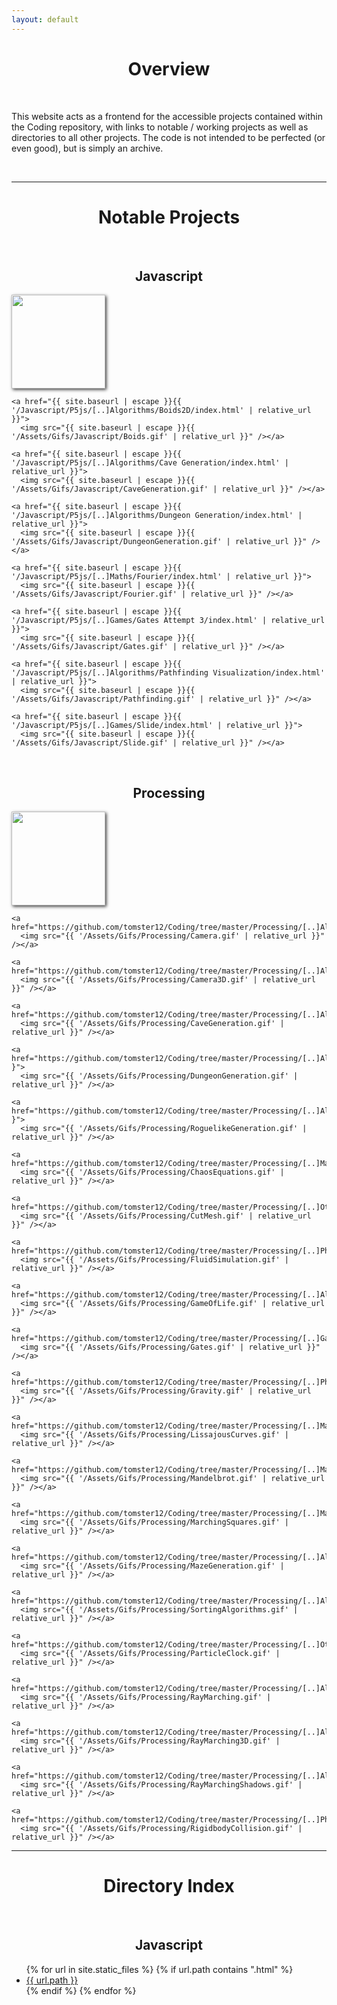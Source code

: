 ```yaml
---
layout: default
---
```


<body>
  <style>
    h1, h2 {
      text-align: center;
    }

    .gifs {
      display: flex;
      flex-wrap: wrap;
      justify-content: center;
      gap: 10px;
    }

    .gifs img {
      height: 150px;
      box-shadow: 2px 2px 5px 0px rgba(0,0,0,0.75);
    }

    .gifs img:hover {
      box-shadow: 3px 3px 8px 0px rgba(0,0,0,0.75);
    }
  </style>


  <h1>Overview</h1><br />
  <p>This website acts as a frontend for the accessible projects contained within the Coding repository, with links to notable / working projects as well as directories to all other projects. The code is not intended to be perfected (or even good), but is simply an archive.</p>
  <br />


  <hr /><h1>Notable Projects</h1><br />

  <h2>Javascript</h2>
  <div class="gifs">
    <a href="{{ site.baseurl | escape }}{{ '/Javascript/P5js/[..]Physics/1D Collision/index.html' | relative_url }}">
      <img src="{{ site.baseurl | escape }}{{ '/Assets/Gifs/Javascript/1DCollision.gif' | relative_url }}" /></a>

    <a href="{{ site.baseurl | escape }}{{ '/Javascript/P5js/[..]Algorithms/Boids2D/index.html' | relative_url }}">
      <img src="{{ site.baseurl | escape }}{{ '/Assets/Gifs/Javascript/Boids.gif' | relative_url }}" /></a>

    <a href="{{ site.baseurl | escape }}{{ '/Javascript/P5js/[..]Algorithms/Cave Generation/index.html' | relative_url }}">
      <img src="{{ site.baseurl | escape }}{{ '/Assets/Gifs/Javascript/CaveGeneration.gif' | relative_url }}" /></a>

    <a href="{{ site.baseurl | escape }}{{ '/Javascript/P5js/[..]Algorithms/Dungeon Generation/index.html' | relative_url }}">
      <img src="{{ site.baseurl | escape }}{{ '/Assets/Gifs/Javascript/DungeonGeneration.gif' | relative_url }}" /></a>

    <a href="{{ site.baseurl | escape }}{{ '/Javascript/P5js/[..]Maths/Fourier/index.html' | relative_url }}">
      <img src="{{ site.baseurl | escape }}{{ '/Assets/Gifs/Javascript/Fourier.gif' | relative_url }}" /></a>

    <a href="{{ site.baseurl | escape }}{{ '/Javascript/P5js/[..]Games/Gates Attempt 3/index.html' | relative_url }}">
      <img src="{{ site.baseurl | escape }}{{ '/Assets/Gifs/Javascript/Gates.gif' | relative_url }}" /></a>

    <a href="{{ site.baseurl | escape }}{{ '/Javascript/P5js/[..]Algorithms/Pathfinding Visualization/index.html' | relative_url }}">
      <img src="{{ site.baseurl | escape }}{{ '/Assets/Gifs/Javascript/Pathfinding.gif' | relative_url }}" /></a>

    <a href="{{ site.baseurl | escape }}{{ '/Javascript/P5js/[..]Games/Slide/index.html' | relative_url }}">
      <img src="{{ site.baseurl | escape }}{{ '/Assets/Gifs/Javascript/Slide.gif' | relative_url }}" /></a>
  </div><br />

  <h2>Processing</h2>
  <div class="gifs">
    <a href="https://github.com/tomster12/Coding/tree/master/Processing/[..]Algorithms/[..]Automata/Boids">
      <img src="{{ '/Assets/Gifs/Processing/Boids.gif' | relative_url }}" /></a>

    <a href="https://github.com/tomster12/Coding/tree/master/Processing/[..]Algorithms/[..]RayMarching/Camera">
      <img src="{{ '/Assets/Gifs/Processing/Camera.gif' | relative_url }}" /></a>

    <a href="https://github.com/tomster12/Coding/tree/master/Processing/[..]Algorithms/[..]RayMarching/Camera3D">
      <img src="{{ '/Assets/Gifs/Processing/Camera3D.gif' | relative_url }}" /></a>

    <a href="https://github.com/tomster12/Coding/tree/master/Processing/[..]Algorithms/[..]ProceduralGeneration/CaveGeneration">
      <img src="{{ '/Assets/Gifs/Processing/CaveGeneration.gif' | relative_url }}" /></a>

    <a href="https://github.com/tomster12/Coding/tree/master/Processing/[..]Algorithms/[..]ProceduralGeneration/DungeonGeneration'rl }">
      <img src="{{ '/Assets/Gifs/Processing/DungeonGeneration.gif' | relative_url }}" /></a>

    <a href="https://github.com/tomster12/Coding/tree/master/Processing/[..]Algorithms/[..]ProceduralGeneration/RoguelikeGeneration'rl }">
      <img src="{{ '/Assets/Gifs/Processing/RoguelikeGeneration.gif' | relative_url }}" /></a>

    <a href="https://github.com/tomster12/Coding/tree/master/Processing/[..]Maths/Chaos/ChaosEquations">
      <img src="{{ '/Assets/Gifs/Processing/ChaosEquations.gif' | relative_url }}" /></a>

    <a href="https://github.com/tomster12/Coding/tree/master/Processing/[..]Other/CutMesh">
      <img src="{{ '/Assets/Gifs/Processing/CutMesh.gif' | relative_url }}" /></a>

    <a href="https://github.com/tomster12/Coding/tree/master/Processing/[..]Physics/[..]FluidSim/FluidSimMain">
      <img src="{{ '/Assets/Gifs/Processing/FluidSimulation.gif' | relative_url }}" /></a>

    <a href="https://github.com/tomster12/Coding/tree/master/Processing/[..]Algorithms/[..]Automata/GameOfLife">
      <img src="{{ '/Assets/Gifs/Processing/GameOfLife.gif' | relative_url }}" /></a>

    <a href="https://github.com/tomster12/Coding/tree/master/Processing/[..]Games/Gates/GatesAttempt2">
      <img src="{{ '/Assets/Gifs/Processing/Gates.gif' | relative_url }}" /></a>

    <a href="https://github.com/tomster12/Coding/tree/master/Processing/[..]Physics/Gravity">
      <img src="{{ '/Assets/Gifs/Processing/Gravity.gif' | relative_url }}" /></a>

    <a href="https://github.com/tomster12/Coding/tree/master/Processing/[..]Maths/LissajousCurves">
      <img src="{{ '/Assets/Gifs/Processing/LissajousCurves.gif' | relative_url }}" /></a>

    <a href="https://github.com/tomster12/Coding/tree/master/Processing/[..]Maths/Mandelbrot">
      <img src="{{ '/Assets/Gifs/Processing/Mandelbrot.gif' | relative_url }}" /></a>

    <a href="https://github.com/tomster12/Coding/tree/master/Processing/[..]Maths/MarchingSquares">
      <img src="{{ '/Assets/Gifs/Processing/MarchingSquares.gif' | relative_url }}" /></a>

    <a href="https://github.com/tomster12/Coding/tree/master/Processing/[..]Algorithms/MazeGeneration">
      <img src="{{ '/Assets/Gifs/Processing/MazeGeneration.gif' | relative_url }}" /></a>

    <a href="https://github.com/tomster12/Coding/tree/master/Processing/[..]Algorithms/Sorting">
      <img src="{{ '/Assets/Gifs/Processing/SortingAlgorithms.gif' | relative_url }}" /></a>

    <a href="https://github.com/tomster12/Coding/tree/master/Processing/[..]Other/ParticleClock">
      <img src="{{ '/Assets/Gifs/Processing/ParticleClock.gif' | relative_url }}" /></a>

    <a href="https://github.com/tomster12/Coding/tree/master/Processing/[..]Algorithms/[..]RayMarching/RayMarching2D">
      <img src="{{ '/Assets/Gifs/Processing/RayMarching.gif' | relative_url }}" /></a>

    <a href="https://github.com/tomster12/Coding/tree/master/Processing/[..]Algorithms/[..]RayMarching/RayMarching3D">
      <img src="{{ '/Assets/Gifs/Processing/RayMarching3D.gif' | relative_url }}" /></a>

    <a href="https://github.com/tomster12/Coding/tree/master/Processing/[..]Algorithms/[..]RayMarching/RayMarching2DShadows">
      <img src="{{ '/Assets/Gifs/Processing/RayMarchingShadows.gif' | relative_url }}" /></a>

    <a href="https://github.com/tomster12/Coding/tree/master/Processing/[..]Physics/[..]Collision/RBCollision2D">
      <img src="{{ '/Assets/Gifs/Processing/RigidbodyCollision.gif' | relative_url }}" /></a>
  </div>


  <hr /><h1>Directory Index</h1><br />

  <h2>Javascript</h2>
  <ul>
    {% for url in site.static_files %}
      {% if url.path contains ".html" %}
	    	<li><a href="{{ url.path | relative_url }}">
            {{ url.path }}
        </a></li>
      {% endif %}
    {% endfor %}
  </ul>
</body>
